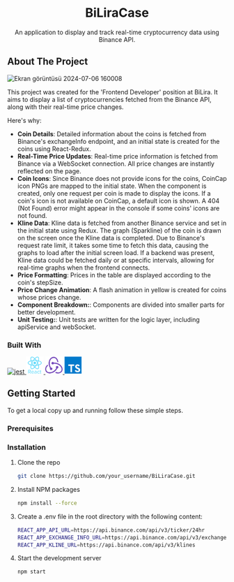 <h1 align="center">BiLiraCase</h1>
  <p align="center">
    An application to display and track real-time cryptocurrency data using Binance API.
    <br />
  </p>


<!-- ABOUT THE PROJECT -->
## About The Project
![Ekran görüntüsü 2024-07-06 160008](https://github.com/kutaymalik/biliracase/assets/56682209/d05491a5-96eb-4715-9caf-100cbc7f2367)

This project was created for the 'Frontend Developer' position at BiLira. It aims to display a list of cryptocurrencies fetched from the Binance API, along with their real-time price changes.

Here's why:
* **Coin Details**: Detailed information about the coins is fetched from Binance's exchangeInfo endpoint, and an initial state is created for the coins using React-Redux.
* **Real-Time Price Updates**: Real-time price information is fetched from Binance via a WebSocket connection. All price changes are instantly reflected on the page.
* **Coin Icons**: Since Binance does not provide icons for the coins, CoinCap icon PNGs are mapped to the initial state. When the component is created, only one request per coin is made to display the icons. If a coin's icon is not available on CoinCap, a default icon is shown. A 404 (Not Found) error might appear in the console if some coins' icons are not found.
* **Kline Data**: Kline data is fetched from another Binance service and set in the initial state using Redux. The graph (Sparkline) of the coin is drawn on the screen once the Kline data is completed. Due to Binance's request rate limit, it takes some time to fetch this data, causing the graphs to load after the initial screen load. If a backend was present, Kline data could be fetched daily or at specific intervals, allowing for real-time graphs when the frontend connects.
* **Price Formatting**: Prices in the table are displayed according to the coin's stepSize.
* **Price Change Animation**: A flash animation in yellow is created for coins whose prices change.
* **Component Breakdown:**: Components are divided into smaller parts for better development.
* **Unit Testing:**: Unit tests are written for the logic layer, including apiService and webSocket.
### Built With

<p align="left"> <a href="https://jestjs.io" target="_blank" rel="noreferrer"> <img src="https://www.vectorlogo.zone/logos/jestjsio/jestjsio-icon.svg" alt="jest" width="40" height="40"/> </a> <a href="https://reactjs.org/" target="_blank" rel="noreferrer"> <img src="https://raw.githubusercontent.com/devicons/devicon/master/icons/react/react-original-wordmark.svg" alt="react" width="40" height="40"/> </a> <a href="https://redux.js.org" target="_blank" rel="noreferrer"> <img src="https://raw.githubusercontent.com/devicons/devicon/master/icons/redux/redux-original.svg" alt="redux" width="40" height="40"/> </a> <a href="https://www.typescriptlang.org/" target="_blank" rel="noreferrer"> <img src="https://raw.githubusercontent.com/devicons/devicon/master/icons/typescript/typescript-original.svg" alt="typescript" width="40" height="40"/> </a> </p>

<!-- GETTING STARTED -->
## Getting Started

To get a local copy up and running follow these simple steps.

### Prerequisites

  ### Installation

1. Clone the repo
   ```sh
   git clone https://github.com/your_username/BiLiraCase.git


2. Install NPM packages
   ```sh
   npm install --force

3. Create a .env file in the root directory with the following content:
   ```sh
   REACT_APP_API_URL=https://api.binance.com/api/v3/ticker/24hr
   REACT_APP_EXCHANGE_INFO_URL=https://api.binance.com/api/v3/exchangeInfo
   REACT_APP_KLINE_URL=https://api.binance.com/api/v3/klines
   
4. Start the development server
   ```sh
   npm start

